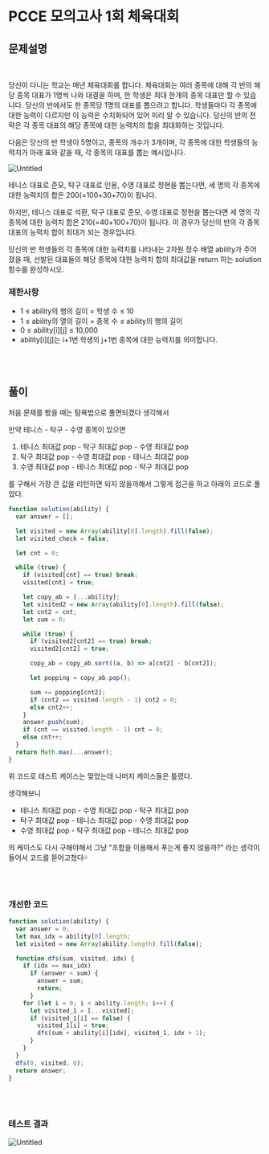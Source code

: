 # PCCE 모의고사 1회 체육대회

## 문제설명

<br>

당신이 다니는 학교는 매년 체육대회를 합니다. 체육대회는 여러 종목에 대해 각 반의 해당 종목 대표가 1명씩 나와 대결을 하며, 한 학생은 최대 한개의 종목 대표만 할 수 있습니다. 당신의 반에서도 한 종목당 1명의 대표를 뽑으려고 합니다. 학생들마다 각 종목에 대한 능력이 다르지만 이 능력은 수치화되어 있어 미리 알 수 있습니다. 당신의 반의 전략은 각 종목 대표의 해당 종목에 대한 능력치의 합을 최대화하는 것입니다.

다음은 당신의 반 학생이 5명이고, 종목의 개수가 3개이며, 각 종목에 대한 학생들의 능력치가 아래 표와 같을 때, 각 종목의 대표를 뽑는 예시입니다.

![Untitled](PCCE%20%E1%84%86%E1%85%A9%E1%84%8B%E1%85%B4%E1%84%80%E1%85%A9%E1%84%89%E1%85%A1%201%E1%84%92%E1%85%AC%20%E1%84%8E%E1%85%A6%E1%84%8B%E1%85%B2%E1%86%A8%E1%84%83%E1%85%A2%E1%84%92%E1%85%AC%200e0960a0c1e044a5a761b008ab63c6ed/Untitled.png)

테니스 대표로 준모, 탁구 대표로 인용, 수영 대표로 정현을 뽑는다면, 세 명의 각 종목에 대한 능력치의 합은 200(=100+30+70)이 됩니다.

하지만, 테니스 대표로 석환, 탁구 대표로 준모, 수영 대표로 정현을 뽑는다면 세 명의 각 종목에 대한 능력치 합은 210(=40+100+70)이 됩니다. 이 경우가 당신의 반의 각 종목 대표의 능력치 합이 최대가 되는 경우입니다.

당신의 반 학생들의 각 종목에 대한 능력치를 나타내는 2차원 정수 배열 ability가 주어졌을 때, 선발된 대표들의 해당 종목에 대한 능력치 합의 최대값을 return 하는 solution 함수를 완성하시오.

### 제한사항

- 1 ≤ ability의 행의 길이 = 학생 수 ≤ 10
- 1 ≤ ability의 열의 길이 = 종목 수 ≤ ability의 행의 길이
- 0 ≤ ability[i][j] ≤ 10,000
- ability[i][j]는 i+1번 학생의 j+1번 종목에 대한 능력치를 의미합니다.

<br><br>

## 풀이

처음 문제를 봤을 때는 탐욕법으로 풀면되겠다 생각해서

만약 테니스 - 탁구 - 수영 종목이 있으면

1. 테니스 최대값 pop - 탁구 최대값 pop - 수영 최대값 pop
2. 탁구 최대값 pop - 수영 최대값 pop - 테니스 최대값 pop
3. 수영 최대값 pop - 테니스 최대값 pop - 탁구 최대값 pop

를 구해서 가장 큰 값을 리턴하면 되지 않을까해서 그렇게 접근을 하고 아래의 코드로 풀었다.

```jsx
function solution(ability) {
  var answer = [];

  let visited = new Array(ability[0].length).fill(false);
  let visited_check = false;

  let cnt = 0;

  while (true) {
    if (visited[cnt] == true) break;
    visited[cnt] = true;

    let copy_ab = [...ability];
    let visited2 = new Array(ability[0].length).fill(false);
    let cnt2 = cnt;
    let sum = 0;

    while (true) {
      if (visited2[cnt2] == true) break;
      visited2[cnt2] = true;

      copy_ab = copy_ab.sort((a, b) => a[cnt2] - b[cnt2]);

      let popping = copy_ab.pop();

      sum += popping[cnt2];
      if (cnt2 == visited.length - 1) cnt2 = 0;
      else cnt2++;
    }
    answer.push(sum);
    if (cnt == visited.length - 1) cnt = 0;
    else cnt++;
  }
  return Math.max(...answer);
}
```

위 코드로 테스트 케이스는 맞았는데 나머지 케이스들은 틀렸다.

생각해보니

- 테니스 최대값 pop - 수영 최대값 pop - 탁구 최대값 pop
- 탁구 최대값 pop - 테니스 최대값 pop - 수영 최대값 pop
- 수영 최대값 pop - 탁구 최대값 pop - 테니스 최대값 pop

의 케이스도 다시 구해야해서 그냥 “조합을 이용해서 푸는게 좋지 않을까?” 라는 생각이 들어서 코드를 뜯어고쳤다💦

<br><br>

### 개선한 코드

```jsx
function solution(ability) {
  var answer = 0;
  let max_idx = ability[0].length;
  let visited = new Array(ability.length).fill(false);

  function dfs(sum, visited, idx) {
    if (idx == max_idx)
      if (answer < sum) {
        answer = sum;
        return;
      }
    for (let i = 0; i < ability.length; i++) {
      let visited_1 = [...visited];
      if (visited_1[i] == false) {
        visited_1[i] = true;
        dfs(sum + ability[i][idx], visited_1, idx + 1);
      }
    }
  }
  dfs(0, visited, 0);
  return answer;
}
```

<br><br>

### 테스트 결과

![Untitled](PCCE%20%E1%84%86%E1%85%A9%E1%84%8B%E1%85%B4%E1%84%80%E1%85%A9%E1%84%89%E1%85%A1%201%E1%84%92%E1%85%AC%20%E1%84%8E%E1%85%A6%E1%84%8B%E1%85%B2%E1%86%A8%E1%84%83%E1%85%A2%E1%84%92%E1%85%AC%200e0960a0c1e044a5a761b008ab63c6ed/Untitled%201.png)
